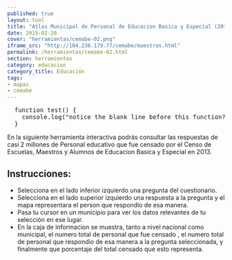 ```yaml
--- 
published: true 
layout: tool 
title: "Atlas Municipal de Personal de Educacion Basica y Especial (2013)" 
date: 2015-02-20 
cover: "herramientas/cemabe-02.png" 
iframe_src: "http://104.236.179.77/cemabe/maestros.html" 
permalink: /herramientas/cemabe-02.html 
section: herramientas 
category: educacion 
category_title: Educación 
tags: 
- mapas 
- cemabe 
---
```


<script src="https://gist.github.com/factus-lib/8990e4ab7ddf741e087a.js"></script>


<?prettify lang=javascript?>
<pre class="prettyprint">
  function test() {
    console.log("notice the blank line before this function?");
  }
</pre>


<p>En la siguiente herramienta interactiva podrás consultar  las respuestas de casi 2 millones de Personal educativo que fue censado por el Censo de Escuelas, Maestros y Alumnos de Educacion Basica y Especial en 2013.</p> <h2>Instrucciones:</h2> <ul> <li>Selecciona en el lado inferior izquierdo una pregunta del cuestionario.</li> <li>Selecciona en el lado superior izquierdo una respuesta a la pregunta y el mapa representara el person que respondio de esa manera.</li> <li>Pasa tu cursor en un municipio para ver los datos relevantes de tu selección en ese lugar. </li>
<li>En la caja de informacion se muestra, tanto a nivel nacional como municipal, el numero total de personal que fue censado , el numero total de personal que respondio de esa manera a la pregunta seleccionada, y finalmente que porcentaje del total censado que esto representa.</li> </ul> 
